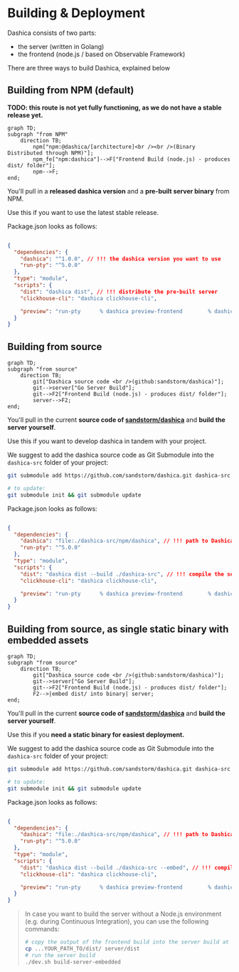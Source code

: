 # Building & Deployment

Dashica consists of two parts:
- the server (written in Golang)
- the frontend (node.js / based on Observable Framework)

There are three ways to build Dashica, explained below

## Building from NPM (default)

**TODO: this route is not yet fully functioning, as we do not have a stable release yet.**

```mermaid
graph TD;
subgraph "from NPM"
    direction TB;
        npm["npm:@dashica/[architecture]<br /><br />(Binary Distributed through NPM)"];
        npm_fe["npm:dashica"]-->F["Frontend Build (node.js) - produces dist/ folder"];
        npm-->F;
end;
```

You'll pull in a **released dashica version** and a **pre-built server binary** from NPM.

Use this if you want to use the latest stable release.

Package.json looks as follows:

```json

{
  "dependencies": {
    "dashica": "^1.0.0", // !!! the dashica version you want to use
    "run-pty": "^5.0.0"
  },
  "type": "module",
  "scripts": {
    "dist": "dashica dist", // !!! distribute the pre-built server
    "clickhouse-cli": "dashica clickhouse-cli",

    "preview": "run-pty      % dashica preview-frontend        % dashica server --dev" // !!! start the pre-built server
  }
}
```

## Building from source

```mermaid
graph TD;
subgraph "from source"
    direction TB;
        git["Dashica source code <br />(github:sandstorm/dashica)"];
        git-->server["Go Server Build"];
        git-->F2["Frontend Build (node.js) - produces dist/ folder"]; 
        server-->F2;
end;
```

You'll pull in the current **source code of [sandstorm/dashica](https://github.com/sandstorm/dashica)** and **build the server yourself**.

Use this if you want to develop dashica in tandem with your project.

We suggest to add the dashica source code as Git Submodule into the `dashica-src` folder of your project:

```bash
git submodule add https://github.com/sandstorm/dashica.git dashica-src

# to update:
git submodule init && git submodule update
```

Package.json looks as follows:

```json

{
  "dependencies": {
    "dashica": "file:./dashica-src/npm/dashica", // !!! path to Dashica Git Clone + /npm/dashica
    "run-pty": "^5.0.0"
  },
  "type": "module",
  "scripts": {
    "dist": "dashica dist --build ./dashica-src", // !!! compile the server yourself
    "clickhouse-cli": "dashica clickhouse-cli",

    "preview": "run-pty      % dashica preview-frontend        % dashica server --dev --build ./dashica-src" // !!! compile the server yourself
  }
}
```

## Building from source, as single static binary with embedded assets

```mermaid
graph TD;
subgraph "from source"
    direction TB;
        git["Dashica source code <br />(github:sandstorm/dashica)"];
        git-->server["Go Server Build"];
        git-->F2["Frontend Build (node.js) - produces dist/ folder"]; 
        F2-->|embed dist/ into binary| server;
end;
```

You'll pull in the current **source code of [sandstorm/dashica](https://github.com/sandstorm/dashica)** and **build the server yourself**.

Use this if you **need a static binary for easiest deployment.**

We suggest to add the dashica source code as Git Submodule into the `dashica-src` folder of your project:

```bash
git submodule add https://github.com/sandstorm/dashica.git dashica-src

# to update:
git submodule init && git submodule update
```


Package.json looks as follows:

```json

{
  "dependencies": {
    "dashica": "file:./dashica-src/npm/dashica", // !!! path to Dashica Git Clone + /npm/dashica
    "run-pty": "^5.0.0"
  },
  "type": "module",
  "scripts": {
    "dist": "dashica dist --build ./dashica-src --embed", // !!! compile the server yourself, and EMBED the dist/ folder.
    "clickhouse-cli": "dashica clickhouse-cli",

    "preview": "run-pty      % dashica preview-frontend        % dashica server --dev --build ./dashica-src" // !!! compile the server yourself
  }
}
```

> In case you want to build the server without a Node.js environment (e.g. during Continuous Integration), you can use the following commands:
> 
> ```bash
> # copy the output of the frontend build into the server build at the correct location
> cp ...YOUR_PATH_TO/dist/ server/dist
> # run the server build
> ./dev.sh build-server-embedded
> ```

